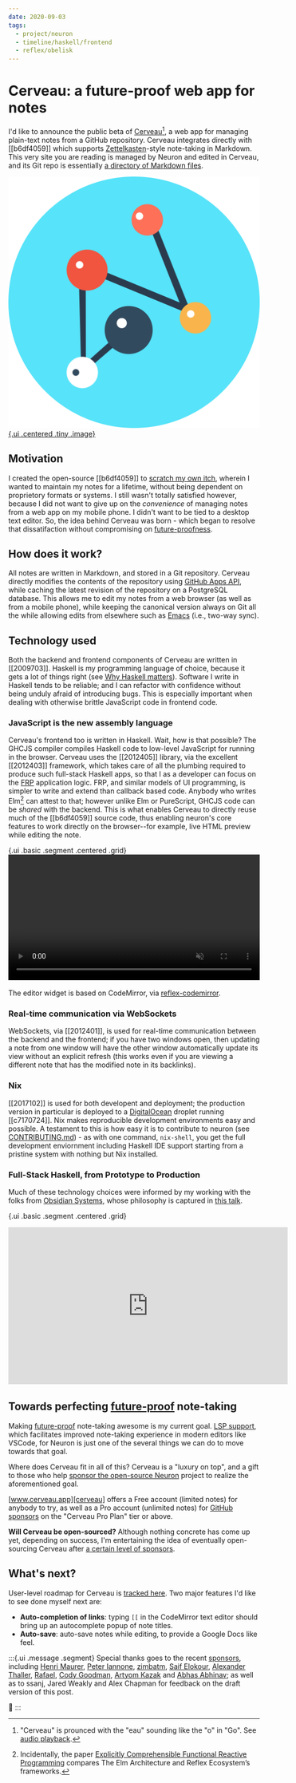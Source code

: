 ```yaml
---
date: 2020-09-03
tags: 
  - project/neuron
  - timeline/haskell/frontend
  - reflex/obelisk
---
```


# Cerveau: a future-proof web app for notes

I'd like to announce the public beta of [Cerveau][cerveau][^pronounce], a web app for managing plain-text notes from a GitHub repository. Cerveau integrates directly with [[b6df4059]] which supports [Zettelkasten](https://writingcooperative.com/zettelkasten-how-one-german-scholar-was-so-freakishly-productive-997e4e0ca125)-style note-taking in Markdown. This very site you are reading is managed by Neuron and edited in Cerveau, and its Git repo is essentially [a directory of Markdown files](https://github.com/srid/srid.ca).

[^pronounce]: "Cerveau" is prounced with the "eau" sounding like the "o" in "Go". See [audio playback](https://en.wiktionary.org/wiki/cerveau#Pronunciation).

[![](./static/cerveau.svg){.ui .centered .tiny .image}][cerveau]

## Motivation

I created the open-source [[b6df4059]] to [scratch my own itch](https://en.wiktionary.org/wiki/scratch_one%27s_own_itch), wherein I wanted to maintain my notes for a lifetime, without being dependent on proprietory formats or systems. I still wasn't totally satisfied however, because I did not want to give up on the *convenience* of managing notes from a web app on my mobile phone. I didn't want to be tied to a desktop text editor. So, the idea behind Cerveau was born - which began to resolve that dissatifaction without compromising on [future-proofness][future-proof].

## How does it work?

All notes are written in Markdown, and stored in a Git repository. Cerveau directly modifies the contents of the repository using [GitHub Apps API](https://docs.github.com/en/developers/apps), while caching the latest revision of the repository on a PostgreSQL database. This allows me to edit my notes from a web browser (as well as from a mobile phone), while keeping the canonical version always on Git all the while allowing edits from elsewhere such as [Emacs](https://github.com/felko/neuron-mode#neuron-mode) (i.e., two-way sync).

## Technology used

Both the backend and frontend components of Cerveau are written in [[2009703]]. Haskell is my programming language of choice, because it gets a lot of things right (see [Why Haskell matters](https://wiki.haskell.org/Why_Haskell_matters)). Software I write in Haskell tends to be reliable; and I can refactor with confidence without being unduly afraid of introducing bugs. This is especially important when dealing with otherwise brittle JavaScript code in frontend code.

### JavaScript is the new assembly language

Cerveau's frontend too is written in Haskell. Wait, how is that possible? The GHCJS compiler compiles Haskell code to low-level JavaScript for running in the browser. Cerveau uses the [[2012405]] library, via the excellent [[2012403]] framework, which takes care of all the plumbing required to produce such full-stack Haskell apps, so that I as a developer can focus on the [FRP](https://www.reddit.com/r/haskell/comments/31rat9/reflex_practical_functional_reactive_programming/) application logic. FRP, and similar models of UI programming, is simpler to write and extend than callback based code. Anybody who writes Elm[^elmcomp] can attest to that; however unlike Elm or PureScript, GHCJS code can be *shared* with the backend. This is what enables Cerveau to directly reuse much of the [[b6df4059]] source code, thus enabling neuron's core features to work directly on the browser--for example, live HTML preview while editing the note.

[^elmcomp]: Incidentally, the paper [Explicitly Comprehensible Functional Reactive Programming](https://futureofcoding.org/papers/comprehensible-frp/comprehensible-frp.pdf) compares The Elm Architecture and Reflex Ecosystem’s frameworks.

{.ui .basic .segment .centered .grid}
<video autoplay muted loop width="100%">
  <source src="/static/cerveau-live-preview.webm" type="video/webm">
</video>

The editor widget is based on CodeMirror, via [reflex-codemirror](https://github.com/Atidot/reflex-codemirror).

### Real-time communication via WebSockets

WebSockets, via [[2012401]], is used for real-time communication between the backend and the frontend; if you have two windows open, then updating a note from one window will have the other window automatically update its view without an explicit refresh (this works even if you are viewing a different note that has the modified note in its backlinks). 

### Nix

[[2017102]] is used for both developent and deployment; the production version in particular is deployed to a [DigitalOcean](https://m.do.co/c/d19bbb4d33e8) droplet running [[c7170724]]. Nix makes reproducible development environments easy and possible. A testament to this is how easy it is to contribute to neuron (see [CONTRIBUTING.md](https://github.com/srid/neuron/blob/master/CONTRIBUTING.md)) - as with one command, `nix-shell`, you get the full development enviornment including Haskell IDE support starting from a pristine system with nothing but Nix installed.

### Full-Stack Haskell, from Prototype to Production

Much of these technology choices were informed by my working with the folks from [Obsidian Systems](https://obsidian.systems), whose philosophy is captured in [this talk](https://www.youtube.com/watch?v=riJuXDIUMA0).

{.ui .basic .segment .centered .grid}
<iframe width="560" height="315" src="https://www.youtube.com/embed/riJuXDIUMA0" frameborder="0" allow="accelerometer; autoplay; encrypted-media; gyroscope; picture-in-picture" allowfullscreen></iframe>

## Towards perfecting [future-proof] note-taking

Making [future-proof][future-proof] note-taking awesome is my current goal. [LSP support](https://github.com/srid/neuron/issues/213), which facilitates improved note-taking experience in modern editors like VSCode, for Neuron is just one of the several things we can do to move towards that goal.

Where does Cerveau fit in all of this? Cerveau is a "luxury on top", and a gift to those who help [sponsor the open-source Neuron][sponsor] project to realize the aforementioned goal. 

[www.cerveau.app][cerveau] offers a Free account (limited notes) for anybody to try, as well as a Pro account (unlimited notes) for [GitHub sponsors][sponsor] on the "Cerveau Pro Plan" tier or above.

**Will Cerveau be open-sourced?** Although nothing concrete has come up yet, depending on success, I'm entertaining the idea of eventually open-sourcing Cerveau after [a certain level of sponsors](https://twitter.com/availablegreen/status/1291162883125137408).

## What's next?

User-level roadmap for Cerveau is [tracked here](https://github.com/srid/cerveau-issues/issues). Two major features I'd like to see done myself next are:

* **Auto-completion of links**: typing `[[` in the CodeMirror text editor should bring up an autocomplete popup of note titles.
* **Auto-save**: auto-save notes while editing, to provide a Google Docs like feel.

:::{.ui .message .segment}
Special thanks goes to the recent [sponsors][sponsor], including
 [Henri Maurer](https://github.com/hmaurer),
 [Peter Iannone](https://github.com/piannone), 
 [zimbatm](https://github.com/zimbatm),
 [Saif Elokour](https://github.com/saifelokour),
 [Alexander Thaller](https://github.com/AlexanderThaller),
 [Rafael](https://github.com/netstx),
 [Cody Goodman](https://github.com/codygman),
 [Artyom Kazak](https://github.com/neongreen) and
 [Abhas Abhinav](https://github.com/abhas); as well as to ssanj, Jared Weakly and Alex Chapman for feedback on the draft version of this post.

💖
:::

[cerveau]: https://www.cerveau.app
[sponsor]: https://github.com/sponsors/srid
[future-proof]: https://neuron.zettel.page/6f0f0bcc.html
